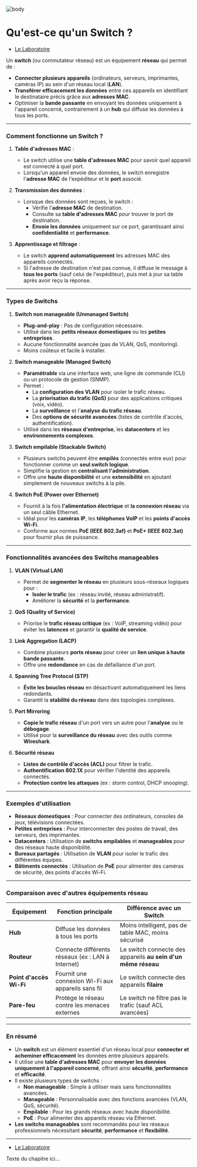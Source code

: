 ![body](https://banzaihobby.com/cdn/shop/files/Aoshima_Initial_D_Takumi_Fujiwara_AE86_Trueno_Project_D_Specification_-_BanzaiHobby-254450.jpg?v=1717061182&width=1100)

# **Qu'est-ce qu'un Switch ?**  

- [Le Laboratoire](./Docs.md)

Un **switch** (ou commutateur réseau) est un équipement **réseau** qui permet de :  
- **Connecter plusieurs appareils** (ordinateurs, serveurs, imprimantes, caméras IP) au sein d'un réseau local (**LAN**).  
- **Transférer efficacement les données** entre ces appareils en identifiant le destinataire précis grâce aux **adresses MAC**.  
- Optimiser la **bande passante** en envoyant les données uniquement à l'appareil concerné, contrairement à un **hub** qui diffuse les données à tous les ports.  

---

### **Comment fonctionne un Switch ?**  

1. **Table d'adresses MAC** :  
   - Le switch utilise une **table d'adresses MAC** pour savoir quel appareil est connecté à quel port.  
   - Lorsqu'un appareil envoie des données, le switch enregistre l'**adresse MAC** de l'expéditeur et le **port** associé.  

2. **Transmission des données** :  
   - Lorsque des données sont reçues, le switch :  
     - Vérifie l'**adresse MAC** de destination.  
     - Consulte sa **table d'adresses MAC** pour trouver le port de destination.  
     - **Envoie les données** uniquement sur ce port, garantissant ainsi **confidentialité** et **performance**.  

3. **Apprentissage et filtrage** :  
   - Le switch **apprend automatiquement** les adresses MAC des appareils connectés.  
   - Si l'adresse de destination n'est pas connue, il diffuse le message à **tous les ports** (sauf celui de l'expéditeur), puis met à jour sa table après avoir reçu la réponse.  

---

### **Types de Switchs**  

1. **Switch non manageable (Unmanaged Switch)**  
   - **Plug-and-play** : Pas de configuration nécessaire.  
   - Utilisé dans les **petits réseaux domestiques** ou les **petites entreprises**.  
   - Aucune fonctionnalité avancée (pas de VLAN, QoS, monitoring).  
   - Moins coûteux et facile à installer.  

2. **Switch manageable (Managed Switch)**  
   - **Paramétrable** via une interface web, une ligne de commande (CLI) ou un protocole de gestion (SNMP).  
   - Permet :  
     - La **configuration des VLAN** pour isoler le trafic réseau.  
     - La **priorisation du trafic (QoS)** pour des applications critiques (voix, vidéo).  
     - La **surveillance** et l'**analyse du trafic réseau**.  
     - Des **options de sécurité avancées** (listes de contrôle d'accès, authentification).  
   - Utilisé dans les **réseaux d'entreprise**, les **datacenters** et les **environnements complexes**.  

3. **Switch empilable (Stackable Switch)**  
   - Plusieurs switchs peuvent être **empilés** (connectés entre eux) pour fonctionner comme un **seul switch logique**.  
   - Simplifie la gestion en **centralisant l'administration**.  
   - Offre une **haute disponibilité** et une **extensibilité** en ajoutant simplement de nouveaux switchs à la pile.  

4. **Switch PoE (Power over Ethernet)**  
   - Fournit à la fois **l'alimentation électrique** et **la connexion réseau** via un seul câble Ethernet.  
   - Idéal pour les **caméras IP**, les **téléphones VoIP** et les **points d'accès Wi-Fi**.  
   - Conforme aux normes **PoE (IEEE 802.3af)** et **PoE+ (IEEE 802.3at)** pour fournir plus de puissance.  

---

### **Fonctionnalités avancées des Switchs manageables**  

1. **VLAN (Virtual LAN)**  
   - Permet de **segmenter le réseau** en plusieurs sous-réseaux logiques pour :  
     - **Isoler le trafic** (ex : réseau invité, réseau administratif).  
     - Améliorer la **sécurité** et la **performance**.  

2. **QoS (Quality of Service)**  
   - Priorise le **trafic réseau critique** (ex : VoIP, streaming vidéo) pour éviter les **latences** et garantir la **qualité de service**.  

3. **Link Aggregation (LACP)**  
   - Combine plusieurs **ports réseau** pour créer un **lien unique à haute bande passante**.  
   - Offre une **redondance** en cas de défaillance d'un port.  

4. **Spanning Tree Protocol (STP)**  
   - **Évite les boucles réseau** en désactivant automatiquement les liens redondants.  
   - Garantit la **stabilité du réseau** dans des topologies complexes.  

5. **Port Mirroring**  
   - **Copie le trafic réseau** d'un port vers un autre pour l'**analyse** ou le **débogage**.  
   - Utilisé pour la **surveillance du réseau** avec des outils comme **Wireshark**.  

6. **Sécurité réseau**  
   - **Listes de contrôle d'accès (ACL)** pour filtrer le trafic.  
   - **Authentification 802.1X** pour vérifier l'identité des appareils connectés.  
   - **Protection contre les attaques** (ex : storm control, DHCP snooping).  

---

### **Exemples d'utilisation**  

- **Réseaux domestiques** : Pour connecter des ordinateurs, consoles de jeux, télévisions connectées.  
- **Petites entreprises** : Pour interconnecter des postes de travail, des serveurs, des imprimantes.  
- **Datacenters** : Utilisation de **switchs empilables** et **manageables** pour des réseaux haute disponibilité.  
- **Bureaux partagés** : Utilisation de **VLAN** pour isoler le trafic des différentes équipes.  
- **Bâtiments connectés** : Utilisation de **PoE** pour alimenter des caméras de sécurité, des points d'accès Wi-Fi.  

---

### **Comparaison avec d'autres équipements réseau**  

| **Équipement** | **Fonction principale**                        | **Différence avec un Switch**                       |
|----------------|------------------------------------------------|----------------------------------------------------|
| **Hub**        | Diffuse les données à tous les ports            | Moins intelligent, pas de table MAC, moins sécurisé |
| **Routeur**    | Connecte différents réseaux (ex : LAN à Internet) | Le switch connecte des appareils **au sein d'un même réseau** |
| **Point d'accès Wi-Fi** | Fournit une connexion Wi-Fi aux appareils sans fil | Le switch connecte des appareils **filaire**        |
| **Pare-feu**   | Protège le réseau contre les menaces externes   | Le switch ne filtre pas le trafic (sauf ACL avancées) |

---

### **En résumé**  
- Un **switch** est un élément essentiel d'un réseau local pour **connecter et acheminer efficacement** les données entre plusieurs appareils.  
- Il utilise une **table d'adresses MAC** pour **envoyer les données uniquement à l'appareil concerné**, offrant ainsi **sécurité**, **performance** et **efficacité**.  
- Il existe plusieurs types de switchs :  
  - **Non manageable** : Simple à utiliser mais sans fonctionnalités avancées.  
  - **Manageable** : Personnalisable avec des fonctions avancées (VLAN, QoS, sécurité).  
  - **Empilable** : Pour les grands réseaux avec haute disponibilité.  
  - **PoE** : Pour alimenter des appareils réseau via Ethernet.  
- **Les switchs manageables** sont recommandés pour les réseaux professionnels nécessitant **sécurité**, **performance** et **flexibilité**.  

---
- [Le Laboratoire](./Docs.md)

Texte du chapitre ici...